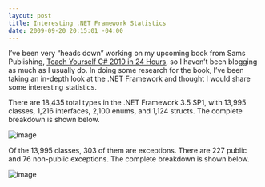```yaml
---
layout: post
title: Interesting .NET Framework Statistics
date: 2009-09-20 20:15:01 -04:00
---
```


I’ve been very “heads down” working on my upcoming book from Sams Publishing, <u>Teach Yourself C# 2010 in 24 Hours</u>, so I haven’t been blogging as much as I usually do. In doing some research for the book, I’ve been taking an in-depth look at the .NET Framework and thought I would share some interesting statistics.

There are 18,435 total types in the .NET Framework 3.5 SP1, with 13,995 classes, 1,216 interfaces, 2,100 enums, and 1,124 structs. The complete breakdown is shown below.

![image](http://gwb.blob.core.windows.net/sdorman/WindowsLiveWriter/Interesting.NETFrameworkStatistics_12ABF/image_14.png "image") 

Of the 13,995 classes, 303 of them are exceptions. There are 227 public and 76 non-public exceptions. The complete breakdown is shown below.

![image](http://gwb.blob.core.windows.net/sdorman/WindowsLiveWriter/Interesting.NETFrameworkStatistics_12ABF/image_15.png "image") 
